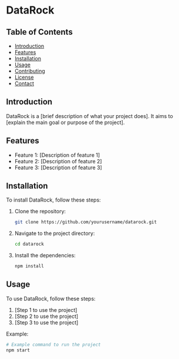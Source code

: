 # DataRock

## Table of Contents
- [Introduction](#introduction)
- [Features](#features)
- [Installation](#installation)
- [Usage](#usage)
- [Contributing](#contributing)
- [License](#license)
- [Contact](#contact)

## Introduction
DataRock is a [brief description of what your project does]. It aims to [explain the main goal or purpose of the project].

## Features
- Feature 1: [Description of feature 1]
- Feature 2: [Description of feature 2]
- Feature 3: [Description of feature 3]

## Installation
To install DataRock, follow these steps:

1. Clone the repository:
    ```sh
    git clone https://github.com/yourusername/datarock.git
    ```
2. Navigate to the project directory:
    ```sh
    cd datarock
    ```
3. Install the dependencies:
    ```sh
    npm install
    ```

## Usage
To use DataRock, follow these steps:

1. [Step 1 to use the project]
2. [Step 2 to use the project]
3. [Step 3 to use the project]

Example:
```sh
# Example command to run the project
npm start